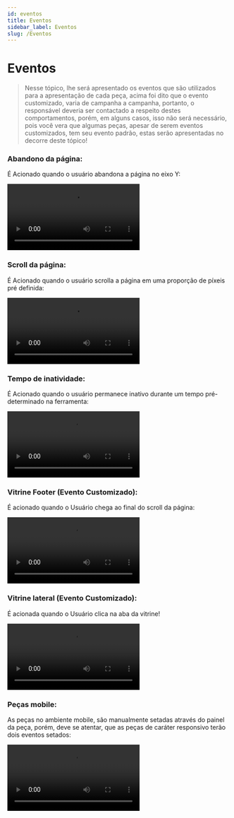 ```yaml
---
id: eventos
title: Eventos
sidebar_label: Eventos
slug: /Eventos
---
```


# Eventos

> Nesse tópico, lhe será apresentado os eventos que são utilizados para a apresentação de cada peça, acima foi dito que o evento customizado,
                                varia de campanha a campanha,  portanto, o responsável deveria ser contactado a respeito destes comportamentos, porém, em alguns casos,
                                isso não será necessário, pois você vera que algumas peças, apesar de serem eventos customizados, tem seu evento padrão, estas serão apresentadas no decorre deste tópico!

### Abandono da página:
É Acionado quando o usuário abandona a página no eixo Y:

<video
 class="col col--12" controls>
  <source src="static/videos/video-6.webm" />
  Your browser does not support HTML video.
</video>

### Scroll da página:
É Acionado quando o usuário scrolla a página em uma proporção de píxeis pré definida:

<video
 class="col col--12" controls>
  <source src="static/videos/video-7.webm" />
  Your browser does not support HTML video.
</video>

### Tempo de inatividade:
É Acionado quando o usuário permanece inativo durante um tempo pré-determinado na ferramenta:

<video
 class="col col--12" controls>
  <source src="static/videos/video-8.webm" />
  Your browser does not support HTML video.
</video>

### Vitrine Footer (Evento Customizado):
É acionado quando o Usuário chega ao final do scroll da página:

<video
 class="col col--12" controls>
  <source src="static/videos/video-9.webm" />
  Your browser does not support HTML video.
</video>

### Vitrine lateral (Evento Customizado):
É acionada quando o Usuário clica na aba da vitrine!

<video
 class="col col--12" controls>
  <source src="static/videos/video-10.webm" />
  Your browser does not support HTML video.
</video>

### Peças mobile:
As peças no ambiente mobile, são manualmente setadas através do painel da peça, porém, deve se atentar, que as peças de caráter responsivo terão dois eventos setados:

<video
 class="col col--4" controls>
  <source src="static/videos/video-11.webm" />
  Your browser does not support HTML video.
</video>